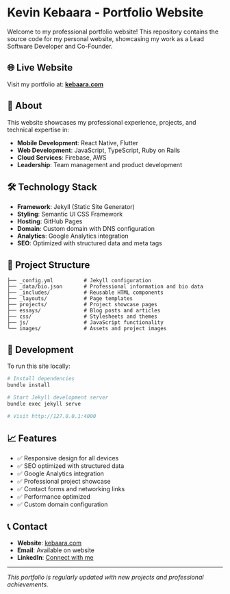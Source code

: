 # Kevin Kebaara - Portfolio Website

Welcome to my professional portfolio website! This repository contains the source code for my personal website, showcasing my work as a Lead Software Developer and Co-Founder.

## 🌐 Live Website

Visit my portfolio at: **[kebaara.com](https://kebaara.com)**

## 🚀 About

This website showcases my professional experience, projects, and technical expertise in:

- **Mobile Development**: React Native, Flutter
- **Web Development**: JavaScript, TypeScript, Ruby on Rails
- **Cloud Services**: Firebase, AWS
- **Leadership**: Team management and product development

## 🛠 Technology Stack

- **Framework**: Jekyll (Static Site Generator)
- **Styling**: Semantic UI CSS Framework
- **Hosting**: GitHub Pages
- **Domain**: Custom domain with DNS configuration
- **Analytics**: Google Analytics integration
- **SEO**: Optimized with structured data and meta tags

## 📂 Project Structure

```text
├── _config.yml          # Jekyll configuration
├── _data/bio.json       # Professional information and bio data
├── _includes/           # Reusable HTML components
├── _layouts/            # Page templates
├── projects/            # Project showcase pages
├── essays/              # Blog posts and articles
├── css/                 # Stylesheets and themes
├── js/                  # JavaScript functionality
└── images/              # Assets and project images
```

## 🔧 Development

To run this site locally:

```bash
# Install dependencies
bundle install

# Start Jekyll development server
bundle exec jekyll serve

# Visit http://127.0.0.1:4000
```

## 📈 Features

- ✅ Responsive design for all devices
- ✅ SEO optimized with structured data
- ✅ Google Analytics integration
- ✅ Professional project showcase
- ✅ Contact forms and networking links
- ✅ Performance optimized
- ✅ Custom domain configuration

## 📞 Contact

- **Website**: [kebaara.com](https://kebaara.com)
- **Email**: Available on website
- **LinkedIn**: [Connect with me](https://linkedin.com/in/kebaara)

---

*This portfolio is regularly updated with new projects and professional achievements.*
